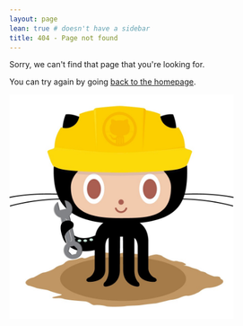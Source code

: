 ```yaml
---
layout: page
lean: true # doesn't have a sidebar
title: 404 - Page not found
---
```


Sorry, we can't find that page that you're looking for. 

You can try again by going [back to the homepage](/).

[<img src="/images/404.jpg" alt="Constructocat by https://github.com/jasoncostello" style="width: 400px;"/>](/)
